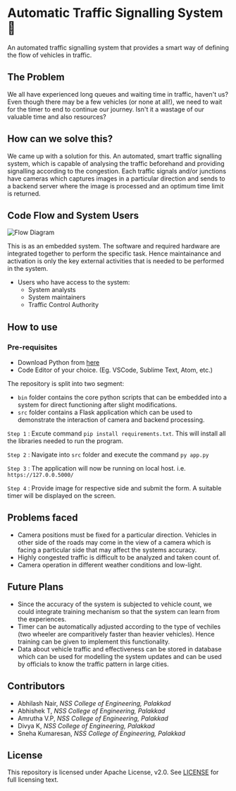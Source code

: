 # Automatic Traffic Signalling System :traffic_light:

An automated traffic signalling system that provides a smart way of defining the flow of vehicles in traffic.

## The Problem

We all have experienced long queues and waiting time in traffic, haven't us? Even though there may be a few vehicles (or none at all!), we need to wait for the timer to end to continue our journey. Isn't it a wastage of our valuable time and also resources?

## How can we solve this?

We came up with a solution for this. An automated, smart traffic signalling system, which is capable of analysing the traffic beforehand and providing signalling according to the congestion. Each traffic signals and/or junctions have cameras which captures images in a particular direction and sends to a backend server where the image is processed and an optimum time limit is returned.

## Code Flow and System Users

![Flow Diagram](https://github.com/snehakumares/2021_IBM_Code_Challenge_AutomaticTrafficSystem/blob/main/images/flow.png)

This is as an embedded system. The software and required hardware are integrated together to perform the specific task. Hence maintainance and activation is only the key external activities that is needed to be performed in the system.

- Users who have access to the system:
    - System analysts
    - System maintainers
    - Traffic Control Authority

## How to use

### Pre-requisites
- Download Python from [here](https://www.python.org/downloads/)
- Code Editor of your choice. (Eg. VSCode, Sublime Text, Atom, etc.)

The repository is split into two segment:
- `bin` folder contains the core python scripts that can be embedded into a system for direct functioning after slight modifications.
- `src` folder contains a Flask application which can be used to demonstrate the interaction of camera and backend processing.

`Step 1` : Excute command ```pip install requirements.txt```. This will install all the libraries needed to run the program.

`Step 2` : Navigate into `src` folder and execute the command `py app.py`

`Step 3` : The application will now be running on local host. i.e. `https://127.0.0.5000/`

`Step 4` : Provide image for respective side and submit the form. A suitable timer will be displayed on the screen.

## Problems faced
- Camera positions must be fixed for a particular direction. Vehicles in other side of the roads may come in the view of a camera which is facing a particular side that may affect the systems accuracy.
- Highly congested traffic is difficult to be analyzed and taken count of.
- Camera operation in different weather conditions and low-light.

## Future Plans
- Since the accuracy of the system is subjected to vehicle count, we could integrate training mechanism so that the system can learn from the experiences.
- Timer can be automatically adjusted according to the type of vechiles (two wheeler are comparitively faster than heavier vehicles). Hence training can be given to implement this functionality.
- Data about vehicle traffic and effectiveness can be stored in database which can be used for modelling the system updates and can be used by officials to know the traffic pattern in large cities.

## Contributors

- Abhilash Nair, *NSS College of Engineering, Palakkad*
- Abhishek T, *NSS College of Engineering, Palakkad*
- Amrutha V.P, *NSS College of Engineering, Palakkad*
- Divya K, *NSS College of Engineering, Palakkad*
- Sneha Kumaresan, *NSS College of Engineering, Palakkad*

## License

This repository is licensed under Apache License, v2.0. See [LICENSE](https://github.com/snehakumares/2021_IBM_Code_Challenge_AutomaticTrafficSystem/blob/main/LICENSE) for full licensing text.